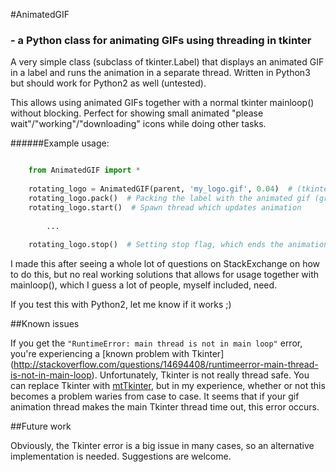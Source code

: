 #AnimatedGIF
### - a Python class for animating GIFs using threading in tkinter
A very simple class (subclass of tkinter.Label) that displays an animated GIF in 
a label and runs the animation in a separate thread. Written in Python3 but should work
for Python2 as well (untested).

This allows using animated GIFs together with a normal tkinter mainloop() without blocking.
Perfect for showing small animated "please wait"/"working"/"downloading" icons while doing other tasks.

######Example usage:

```python

    from AnimatedGIF import *
  
    rotating_logo = AnimatedGIF(parent, 'my_logo.gif', 0.04)  # (tkinter.parent, filename, delay between frames)
  	rotating_logo.pack()  # Packing the label with the animated gif (grid works just as well)
  	rotating_logo.start()  # Spawn thread which updates animation
  	
  		...
    
    rotating_logo.stop()  # Setting stop flag, which ends the animation
```

I made this after seeing a whole lot of questions on StackExchange on how to do this, but no real working solutions that allows
for usage together with mainloop(), which I guess a lot of people, myself included, need.

If you test this with Python2, let me know if it works ;)

##Known issues

If you get the `"RuntimeError: main thread is not in main loop"` error, you're experiencing a [known problem with Tkinter] (http://stackoverflow.com/questions/14694408/runtimeerror-main-thread-is-not-in-main-loop). Unfortunately, Tkinter is not really thread safe. You can replace Tkinter with [mtTkinter](http://tkinter.unpythonic.net/wiki/mtTkinter), but in my experience, whether or not this becomes a problem waries from case to case. It seems that if your gif animation thread makes the main Tkinter thread time out, this error occurs.

##Future work

Obviously, the Tkinter error is a big issue in many cases, so an alternative implementation is needed. Suggestions are welcome.
